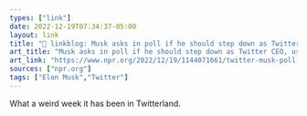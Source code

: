 ```yaml
---
types: ["link"]
date: 2022-12-19T07:34:37-05:00
layout: link
title: "🔗 linkblog: Musk asks in poll if he should step down as Twitter CEO, users vote yes : NPR'"
art_title: "Musk asks in poll if he should step down as Twitter CEO, users vote yes : NPR"
art_link: "https://www.npr.org/2022/12/19/1144071661/twitter-musk-poll-ceo"
sources: ["npr.org"]
tags: ["Elon Musk","Twitter"]
---
```

What a weird week it has been in Twitterland.  
 
